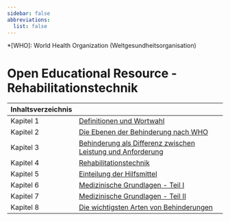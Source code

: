 ```yaml
---
sidebar: false
abbreviations:
  list: false
---
```


<!-- prettier-ignore -->
*[WHO]: World Health Organization (Weltgesundheitsorganisation)

# Open Educational Resource - Rehabilitationstechnik

<!-- prettier-ignore -->
| Inhaltsverzeichnis                                                                             ||
| :----------------- | -------------------------------------------------------------------------- |
| Kapitel 1          | [Definitionen und Wortwahl](chapter1.md)                                   |
| Kapitel 2          | [Die Ebenen der Behinderung nach WHO](chapter2.md)                         |
| Kapitel 3          | [Behinderung als Differenz zwischen Leistung und Anforderung](chapter3.md) |
| Kapitel 4          | [Rehabilitationstechnik](chapter4.md)                                      |
| Kapitel 5          | [Einteilung der Hilfsmittel](chapter5.md)                                  |
| Kapitel 6          | [Medizinische Grundlagen - Teil I](chapter6.md)                            |
| Kapitel 7          | [Medizinische Grundlagen - Teil II](chapter7.md)                           |
| Kapitel 8          | [Die wichtigsten Arten von Behinderungen](chapter8.md)                           |

<!-- !!!include(general/attribution.md)!!! -->
